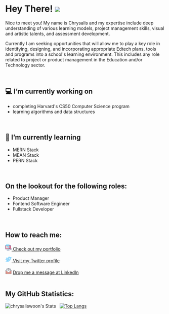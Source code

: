 # Hey There! <img src="https://raw.githubusercontent.com/MartinHeinz/MartinHeinz/master/wave.gif" width="30px">

Nice to meet you! My name is Chrysalis and my expertise include deep understanding of various learning models, project management skills, visual and artistic talents, and assessment development. 

Currently I am seeking opportunities that will allow me to play a key role in identifying, designing, and incorporating appropriate Edtech plans, tools and programs into a school's learning environment. This includes any role related to project or product management in the Education and/or Technology sector.

<br>

## :computer: I’m currently working on
- completing Harvard's CS50 Computer Science program
- learning algorithms and data structures

<br>

## 🌱 I’m currently learning
- MERN Stack
- MEAN Stack
- PERN Stack

<br>


## On the lookout for the following roles:
- Product Manager
- Fontend Software Engineer
- Fullstack Developer

<br>

## How to reach me:

<img height="20" width="20" src="https://github.com/chrysaliswoon/chrysaliswoon/blob/main/Image%20Assets/web.png?raw=true"/><a href="https://chrysalis-portfolio.vercel.app/"> Check out my portfolio </a>

<img height="20" width="20" src="https://github.com/chrysaliswoon/chrysaliswoon/blob/main/Image%20Assets/twitter.png?raw=true"/><a href="https://twitter.com/chrysaliswoon"> Visit my Twitter profile </a>

<img height="20" width="20" src="https://github.com/chrysaliswoon/chrysaliswoon/blob/main/Image%20Assets/email.png?raw=true"> <a href="https://www.linkedin.com/in/chrysalis-woon-38376198/"> Drop me a message at LinkedIn </a>
<br><br>

## My GitHub Statistics:

![chrysaliswoon's Stats](https://github-readme-stats.vercel.app/api?username=chrysaliswoon&theme=tokyonight&show_icons=true&hide_border=true&count_private=false)
 &nbsp; [![Top Langs](https://github-readme-stats.vercel.app/api/top-langs/?username=chrysaliswoon&layout=compact)](https://github.com/chrysaliswoon/github-readme-stats)
